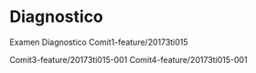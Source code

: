 # Diagnostico
Examen Diagnostico
Comit1-feature/20173ti015

Comit3-feature/20173ti015-001
Comit4-feature/20173ti015-001
